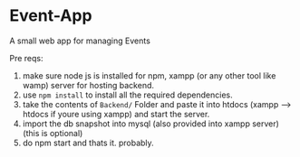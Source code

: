 # Event-App
A small web app for managing Events

Pre reqs: 
  1) make sure node js is installed for npm, xampp (or any other tool like wamp) server for hosting backend.
  2) use `npm install` to install all the required dependencies.
  3) take the contents of `Backend/` Folder and paste it into htdocs (xampp --> htdocs if youre using xampp) and start the server.
  4) import the db snapshot into mysql (also provided into xampp server) (this is optional)
  5) do npm start and thats it. probably.


